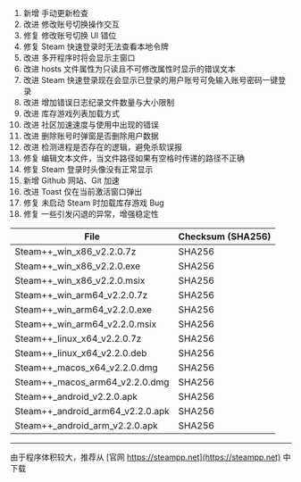 1. 新增 手动更新检查
2. 改进 修改账号切换操作交互
3. 修复 修改账号切换 UI 错位
4. 修复 Steam 快速登录时无法查看本地令牌
5. 改进 多开程序时将会显示主窗口
6. 改进 hosts 文件属性为只读且不可修改属性时显示的错误文本
7. 改进 Steam 快速登录现在会显示已登录的用户账号可免输入账号密码一键登录
8. 改进 增加错误日志纪录文件数量与大小限制
9. 改进 库存游戏列表加载方式
10. 改进 社区加速速度与使用中出现的错误
11. 改进 删除账号时弹窗是否删除用户数据
12. 改进 检测进程是否存在的逻辑，避免杀软误报
13. 修复 编辑文本文件，当文件路径如果有空格时传递的路径不正确
14. 修复 Steam 登录时头像没有正常显示
15. 新增 Github 网站、Git 加速
16. 改进 Toast 仅在当前激活窗口弹出
17. 修复 未启动 Steam 时加载库存游戏 Bug
18. 修复 一些引发闪退的异常，增强稳定性

|  File   | Checksum (SHA256)  |
|  ----  | ----  |
| Steam++_win_x86_v2.2.0.7z  | SHA256 |
| Steam++_win_x86_v2.2.0.exe  | SHA256 |
| Steam++_win_x86_v2.2.0.msix  | SHA256 |
| Steam++_win_arm64_v2.2.0.7z  | SHA256 |
| Steam++_win_arm64_v2.2.0.exe  | SHA256 |
| Steam++_win_arm64_v2.2.0.msix  | SHA256 |
| Steam++_linux_x64_v2.2.0.7z  | SHA256 |
| Steam++_linux_x64_v2.2.0.deb  | SHA256 |
| Steam++_macos_x64_v2.2.0.dmg  | SHA256 |
| Steam++_macos_arm64_v2.2.0.dmg  | SHA256 |
| Steam++_android_v2.2.0.apk  | SHA256 |
| Steam++_android_arm64_v2.2.0.apk  | SHA256 |
| Steam++_android_arm_v2.2.0.apk  | SHA256 |

***

由于程序体积较大，推荐从 [官网 https://steampp.net](https://steampp.net) 中下载
